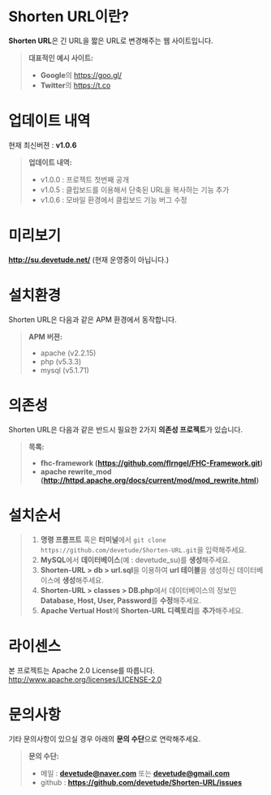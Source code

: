 # Shorten URL이란?

**Shorten URL**은 긴 URL을 짧은 URL로 변경해주는 웹 사이트입니다.
> **대표적인 예시 사이트:**
> - **Google**의 https://goo.gl/
> - **Twitter**의 https://t.co

# 업데이트 내역
현재 최신버젼 : **v1.0.6**

> **업데이트 내역:**
> - v1.0.0 : 프로젝트 첫번째 공개
> - v1.0.5 : 클립보드를 이용해서 단축된 URL을 복사하는 기능 추가
> - v1.0.6 : 모바일 환경에서 클립보드 기능 버그 수정

# 미리보기
**http://su.devetude.net/** (현재 운영중이 아닙니다.)

# 설치환경
Shorten URL은 다음과 같은 APM 환경에서 동작합니다.
> **APM 버젼:**
> - apache (v2.2.15)
> - php (v5.3.3)
> - mysql (v5.1.71)

# 의존성
Shorten URL은 다음과 같은 반드시 필요한 2가지 **의존성 프로젝트**가 있습니다.
> **목록:**
> - **fhc-framework (https://github.com/flrngel/FHC-Framework.git)**
> - **apache rewrite_mod (http://httpd.apache.org/docs/current/mod/mod_rewrite.html)**

# 설치순서
> 1. **명령 프롬프트** 혹은 **터미널**에서 ```git clone https://github.com/devetude/Shorten-URL.git```을 입력해주세요.
> 2. **MySQL**에서 **데이터베이스**(예 : devetude_su)를 **생성**해주세요.
> 3. **Shorten-URL > db > url.sql**을 이용하여 **url 테이블**을 생성하신 데이터베이스에 **생성**해주세요.
> 4. **Shorten-URL > classes > DB.php**에서 데이터베이스의 정보인 **Database, Host, User, Password**를 **수정**해주세요.
> 5. **Apache Vertual Host**에 **Shorten-URL 디렉토리**를 **추가**해주세요.

# 라이센스
본 프로젝트는 Apache 2.0 License를 따릅니다. http://www.apache.org/licenses/LICENSE-2.0

# 문의사항
기타 문의사항이 있으실 경우 아래의 **문의 수단**으로 연락해주세요.
> **문의 수단:**
> - 메일 : **devetude@naver.com** 또는 **devetude@gmail.com**
> - github : **https://github.com/devetude/Shorten-URL/issues**
